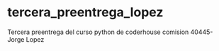 # tercera_preentrega_lopez
Tercera preentrega del curso python de coderhouse comision 40445- Jorge Lopez
